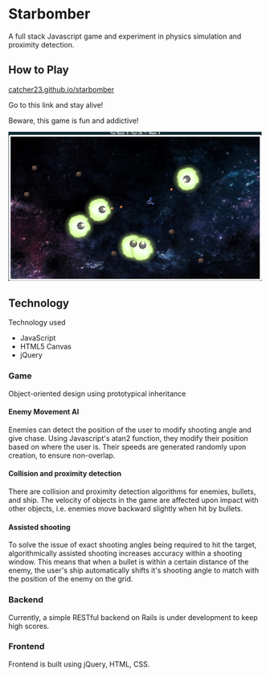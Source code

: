 # Starbomber
A full stack Javascript game and experiment in physics simulation and proximity detection.

## How to Play
[catcher23.github.io/starbomber][game]

[game]: http://catcher23.github.io/starbomber/

Go to this link and stay alive!

Beware, this game is fun and addictive!

![screenshot_1]

[screenshot_1]: ./images/ss1.png

## Technology
Technology used
- JavaScript
- HTML5 Canvas
- jQuery

### Game
Object-oriented design using prototypical inheritance

#### Enemy Movement AI
Enemies can detect the position of the user to modify shooting angle and give chase. Using Javascript's atan2 function, they modify their position based on where the user is. Their speeds are generated randomly upon creation, to ensure non-overlap.

#### Collision and proximity detection
There are collision and proximity detection algorithms for enemies, bullets, and ship. The velocity of objects in the game are affected upon impact with other objects, i.e. enemies move backward slightly when hit by bullets.

#### Assisted shooting
To solve the issue of exact shooting angles being required to hit the target, algorithmically assisted shooting increases accuracy within a shooting window. This means that when a bullet is within a certain distance of the enemy, the user's ship automatically shifts it's shooting angle to match with the position of the enemy on the grid.

### Backend
Currently, a simple RESTful backend on Rails is under development to keep high scores.

### Frontend
Frontend is built using jQuery, HTML, CSS.
